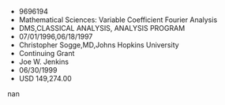 
* 9696194
* Mathematical Sciences: Variable Coefficient Fourier Analysis
* DMS,CLASSICAL ANALYSIS, ANALYSIS PROGRAM
* 07/01/1996,06/18/1997
* Christopher Sogge,MD,Johns Hopkins University
* Continuing Grant
* Joe W. Jenkins
* 06/30/1999
* USD 149,274.00

nan
